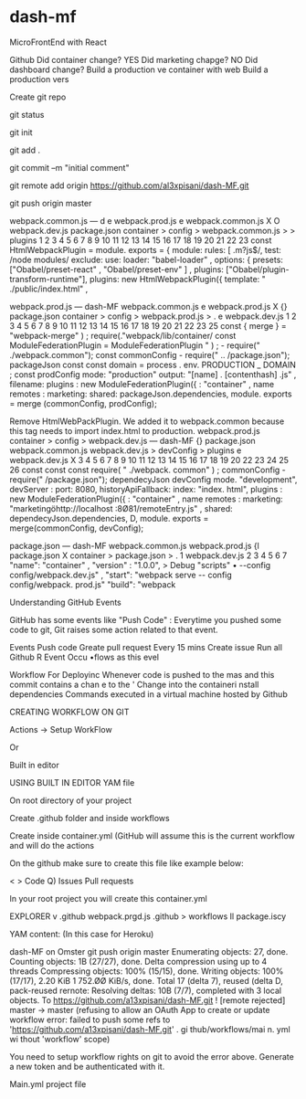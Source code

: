 # dash-mf
MicroFrontEnd with React

Github Did container change? YES Did marketing chapge? NO Did dashboard change? Build a production ve container with web Build a production vers

 

 

Create git repo 

 git status 

 git init 

 git add . 

 git commit –m "initial comment" 

 git remote add origin https://github.com/al3xpisani/dash-MF.git 

 git push origin master 

 
webpack.common.js — d e webpack.prod.js e webpack.common.js X O webpack.dev.js package.json container > config > webpack.common.js > <unknown> > plugins 1 2 3 4 5 6 7 8 9 10 11 12 13 14 15 16 17 18 19 20 21 22 23 const HtmlWebpackPlugin = module. exports = { module: rules: [ \.m?js$/, test: /node modules/ exclude: use: loader: "babel-loader" , options: { presets: ["Obabel/preset-react" , "Obabel/preset-env" ] , plugins: ["Obabel/plugin-transform-runtime"], plugins: new HtmlWebpackPlugin({ template: " ./public/index.html" ,

 

 
webpack.prod.js — dash-MF webpack.common.js e webpack.prod.js X {} package.json container > config > webpack.prod.js > . e webpack.dev.js 1 2 3 4 5 6 7 8 9 10 11 12 13 14 15 16 17 18 19 20 21 22 23 25 const { merge } = "webpack-merge" ) ; require(."webpack/lib/container/ const ModuleFederationPlugin = ModuleFederationPlugin " ) ; - require(" ./webpack.common"); const commonConfig - require(" .. /package.json"); packageJson const const domain = process . env. PRODUCTION _ DOMAIN ; const prodConfig mode: "production" output: "[name] . [contenthash] .js" , filename: plugins : new ModuleFederationPlugin({ : "container" , name remotes : marketing: shared: packageJson.dependencies, module. exports = merge (commonConfig, prodConfig);

 

 

Remove HtmlWebPackPlugin. We added it to webpack.common because this tag needs to import index.html to production. 
webpack.prod.js container > config > webpack.dev.js — dash-MF {} package.json webpack.common.js webpack.dev.js > devConfig > plugins e webpack.dev.js X 3 4 5 6 7 8 9 10 11 12 13 14 15 16 17 18 19 20 22 23 24 25 26 const const const require( " ./webpack. common" ) ; commonConfig - require(" /package.json"); dependecyJson devConfig mode. "development", devServer : port: 8080, historyApiFallback: index: "index. html", plugins : new ModuleFederationPlugin({ : "container" , name remotes : marketing: "marketingöhttp://localhost :8Ø81/remoteEntry.js" , shared: dependecyJson.dependencies, D, module. exports = merge(commonConfig, devConfig);

 

 
package.json — dash-MF webpack.common.js webpack.prod.js {l package.json X container > package.json > . 1 webpack.dev.js 2 3 4 5 6 7 "name": "container" , "version" : "1.0.0", > Debug "scripts" • --config config/webpack.dev.js" , "start": "webpack serve -- config config/webpack. prod.js" "build": "webpack

 

 

Understanding GitHub Events 

GitHub has some events like "Push Code" : Everytime you pushed some code to git, Git raises some action related to that event. 

 
Events Push code Greate pull request Every 15 mins Create issue Run all Github R Event Occu •flows as this evel

 
Workflow For Deployinc Whenever code is pushed to the mas and this commit contains a chan e to the ' Change into the containeri nstall dependencies Commands executed in a virtual machine hosted by Github

 

CREATING WORKFLOW ON GIT 

 

Actions -> Setup WorkFlow 

 

Or  

 

Built in editor 

 

 

USING BUILT IN EDITOR YAM file 

 

On root directory of your project 

 

Create .github folder and inside workflows 

Create inside container.yml (GitHub will assume this is the current workflow and will do the actions 

 

On the github make sure to create this file like example below: 

 
< > Code Q) Issues Pull requests

 

In your root project you will create this container.yml 

 
EXPLORER v .github webpack.prgd.js .github > workflows Il package.iscy

 

YAM content: (In this case for Heroku) 

 
dash-MF on Omster git push origin master Enumerating objects: 27, done. Counting objects: 1B (27/27), done. Delta compression using up to 4 threads Compressing objects: 100% (15/15), done. Writing objects: 100% (17/17), 2.20 KiB 1 752.ØØ KiB/s, done. Total 17 (delta 7), reused (delta D, pack-reused rernote: Resolving deltas: 10B (7/7), completed with 3 local objects. To https://github.com/a13xpisani/dash-MF.git ! [remote rejected] master -> master (refusing to allow an OAuth App to create or update workflow error: failed to push some refs to 'https://github.com/a13xpisani/dash-MF.git' . gi thub/workflows/mai n. yml wi thout 'workflow' scope)

 

You need to setup workflow rights on git to avoid the error above. Generate a new token and be authenticated with it. 

 

 

 Main.yml project file 

 

 

 
